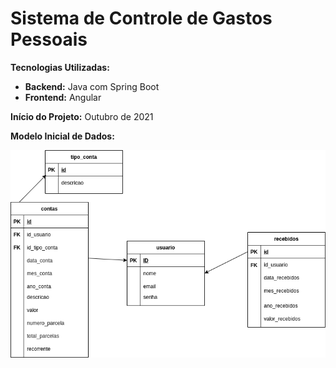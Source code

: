 # Sistema de Controle de Gastos Pessoais

**Tecnologias Utilizadas:**

 - **Backend:** Java com Spring Boot
 - **Frontend:** Angular

**Início do Projeto:** Outubro de 2021

**Modelo Inicial de Dados:**

![Modelo Inicial de dados](https://github.com/filipemot/sistema_controle_gastos_mensais/blob/main/database/database.drawio.png)

